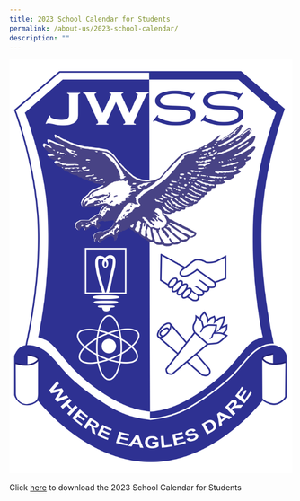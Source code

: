 ```yaml
---
title: 2023 School Calendar for Students
permalink: /about-us/2023-school-calendar/
description: ""
---
```

![](/images/JWSS%20School%20Crest.png)

Click [here](/files/About%20Us/School%20Calendar/2023%20jwss%20calendar%20apr%20.pdf) to download the 2023 School Calendar for Students
